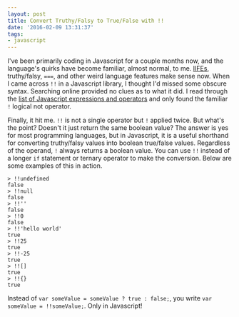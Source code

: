 ```yaml
---
layout: post
title: Convert Truthy/Falsy to True/False with !!
date: '2016-02-09 13:31:37'
tags:
- javascript
---
```


I've been primarily coding in Javascript for a couple months now, and the language's quirks have become familiar, almost normal, to me. [IIFEs](https://en.wikipedia.org/wiki/Immediately-invoked_function_expression), truthy/falsy, `===`, and other weird language features make sense now. When I came across `!!` in a Javascript library, I thought I'd missed some obscure syntax. Searching online provided no clues as to what it did. I read through the [list of Javascript expressions and operators](https://developer.mozilla.org/en-US/docs/Web/JavaScript/Guide/Expressions_and_Operators) and only found the familiar `!` logical not operator.

Finally, it hit me. `!!` is not a single operator but `!` applied twice. But what's the point? Doesn't it just return the same boolean value? The answer is yes for most programming languages, but in Javascript, it is a useful shorthand for converting truthy/falsy values into boolean true/false values. Regardless of the operand, `!` always returns a boolean value. You can use `!!` instead of a longer `if` statement or ternary operator to make the conversion. Below are some examples of this in action.

```
> !!undefined
false
> !!null
false
> !!''
false
> !!0
false
> !!'hello world'
true
> !!25
true
> !!-25
true
> !![]
true
> !!{}
true
```

Instead of `var someValue = someValue ? true : false;`, you write `var someValue = !!someValue;`. Only in Javascript!